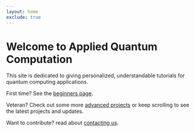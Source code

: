 ```yaml
---
layout: home
exclude: true
---
```


# Welcome to Applied Quantum Computation
This site is dedicated to giving personalized, understandable tutorials for quantum computing applications.

First time? See the [beginners page](https://ajrazander.github.io/beginner/).

Veteran? Check out some more [advanced projects](https://ajrazander.github.io/intermediate/) or keep scrolling to see the latest projects and updates.

Want to contribute? read about [contacting us](https://ajrazander.github.io/about/).